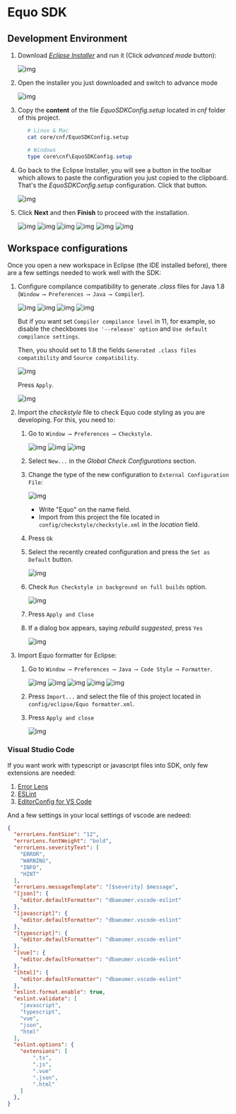 # Equo SDK

## Development Environment

1. Download [<u>_Eclipse Installer_</u>][ECLIPSE] and run it (Click _advanced mode_ button):

   ![img](img/equo-sdk-development-environment-1.png)

2. Open the installer you just downloaded and switch to advance mode

   ![img](img/equo-sdk-development-environment-2.png)

3. Copy the **content** of the file _EquoSDKConfig.setup_ located in _cnf_ folder of this project.

   ```bash
      # Linux & Mac
      cat core/cnf/EquoSDKConfig.setup
   ```

   ```powershell
      # Windows
      type core\cnf\EquoSDKConfig.setup
   ```

4. Go back to the Eclipse Installer, you will see a button in the toolbar which allows to paste the configuration you just copied to the clipboard. That's the _EquoSDKConfig.setup_ configuration. Click that button.

   ![img](img/equo-sdk-development-environment-3.png)

5. Click **Next** and then **Finish** to proceed with the installation.

   ![img](img/equo-sdk-development-environment-4.png)
   ![img](img/equo-sdk-development-environment-5.png)
   ![img](img/equo-sdk-development-environment-6.png)
   ![img](img/equo-sdk-development-environment-7.png)
   ![img](img/equo-sdk-development-environment-8.png)
   ![img](img/equo-sdk-development-environment-9.png)

## Workspace configurations

Once you open a new workspace in Eclipse (the IDE installed before), there are a few settings needed to work well with the SDK:

1. Configure compilance compatibility to generate _.class_ files for Java 1.8 (`Window ⟶ Preferences ⟶ Java ⟶ Compiler`).

   ![img](img/Workspace%20configurations/1.png)
   ![img](img/Workspace%20configurations/2.png)
   ![img](img/Workspace%20configurations/3.png)
   ![img](img/Workspace%20configurations/4.png)

   But if you want set `Compiler compilance level` in 11, for example, so disable the checkboxes `Use '--release' option` and `Use default compilance settings`.

   Then, you should set to 1.8 the fields `Generated .class files compatibility` and `Source compatibility`.
   <br/>

   ![img](img/Workspace%20configurations/4.5.png)

   Press `Apply`.

   ![img](img/Workspace%20configurations/5.png)

2. Import the _checkstyle_ file to check Equo code styling as you are developing. For this, you need to:
   1. Go to `Window ⟶ Preferences ⟶ Checkstyle`.

      ![img](img/Workspace%20configurations/1.png)
      ![img](img/Workspace%20configurations/2.png)
      ![img](img/Workspace%20configurations/6.png)

   2. Select `New...` in the _Global Check Configurations_ section.

   3. Change the type of the new configuration to `External Configuration File`:

      ![img](img/Workspace%20configurations/7.png)

      - Write "Equo" on the name field.
      - Import from this project the file located in `config/checkstyle/checkstyle.xml` in the _location_ field.
   4. Press `Ok`
   5. Select the recently created configuration and press the `Set as Default` button.

      ![img](img/Workspace%20configurations/8.png)

   6. Check `Run Checkstyle in background on full builds` option.

      ![img](img/Workspace%20configurations/9.png)

   7. Press `Apply and Close`
   8. If a dialog box appears, saying _rebuild suggested_, press `Yes`

      ![img](img/Workspace%20configurations/10.png)

3. Import Equo formatter for Eclipse:
   1. Go to `Window ⟶ Preferences ⟶ Java ⟶ Code Style ⟶ Formatter`.

      ![img](img/Workspace%20configurations/1.png)
      ![img](img/Workspace%20configurations/2.png)
      ![img](img/Workspace%20configurations/3.png)
      ![img](img/Workspace%20configurations/11.png)
      ![img](img/Workspace%20configurations/12.png)

   2. Press `Import...` and select the file of this project located in `config/eclipse/Equo formatter.xml`.
   3. Press `Apply and close`

      ![img](img/Workspace%20configurations/13.png)

### Visual Studio Code

   If you want work with typescript or javascript files into SDK, only few extensions are needed:

   1. [Error Lens][ERROR_LENS]
   2. [ESLint][ESLINT]
   3. [EditorConfig for VS Code][EDITOR_CONFIG]

  And a few settings in your local settings of vscode are nedeed:

  ```json
  {
    "errorLens.fontSize": "12",
    "errorLens.fontWeight": "bold",
    "errorLens.severityText": [
      "ERROR",
      "WARNING",
      "INFO",
      "HINT"
    ],
    "errorLens.messageTemplate": "[$severity] $message",
    "[json]": {
      "editor.defaultFormatter": "dbaeumer.vscode-eslint"
    },
    "[javascript]": {
      "editor.defaultFormatter": "dbaeumer.vscode-eslint"
    },
    "[typescript]": {
      "editor.defaultFormatter": "dbaeumer.vscode-eslint"
    },
    "[vue]": {
      "editor.defaultFormatter": "dbaeumer.vscode-eslint"
    },
    "[html]": {
      "editor.defaultFormatter": "dbaeumer.vscode-eslint"
    },
    "eslint.format.enable": true,
    "eslint.validate": [
      "javascript",
      "typescript",
      "vue",
      "json",
      "html"
    ],
    "eslint.options": {
      "extensions": [
          ".ts",
          ".js",
          ".vue"
          ".json",
          ".html"
      ]
    },
  }
  ```

<!-- links [CASE_CONSTANT]: https://link -->
   [ECLIPSE]: https://wiki.eclipse.org/Eclipse_Installer
   [ERROR_LENS]: https://marketplace.visualstudio.com/items?itemName=usernamehw.errorlens
   [ESLINT]: https://marketplace.visualstudio.com/items?itemName=dbaeumer.vscode-eslint
   [EDITOR_CONFIG]: https://marketplace.visualstudio.com/items?itemName=EditorConfig.EditorConfig
